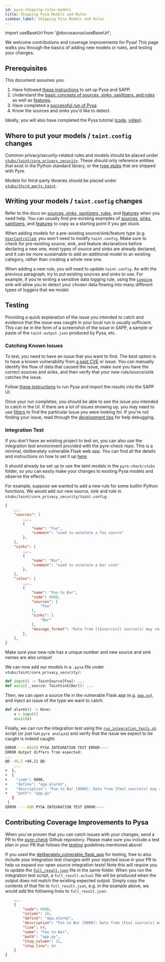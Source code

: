 ```yaml
---
id: pysa-shipping-rules-models
title: Shipping Pysa Models and Rules
sidebar_label: Shipping Pysa Models and Rules
---
```


import useBaseUrl from '@docusaurus/useBaseUrl';

We welcome contributions and coverage improvements for Pysa! This page walks you through the basics of adding new models or rules, and testing your changes.

## Prerequisites
This document assumes you:

1. Have followed [these instructions](pysa_quickstart.md) to set up Pysa and SAPP.
2. Understand the [basic concepts of sources, sinks, sanitizers, and
   rules](pysa_basics.md) as well as [features](pysa_features.md).
3. Have completed a [successful run of Pysa](pysa_running.md)
4. Know the sources and sinks you'd like to detect.

Ideally, you will also have completed the Pysa tutorial ([code](https://github.com/facebook/pyre-check/tree/main/documentation/pysa_tutorial),
[video](https://www.youtube.com/watch?v=8I3zlvtpOww)).

## Where to put your models / `taint.config` changes

Common privacy/security-related rules and models should be placed under [`stubs/taint/core_privacy_security`](https://github.com/facebook/pyre-check/tree/main/stubs/taint/core_privacy_security). These should only reference entities that exist in the Python standard library, or the [type stubs](https://github.com/facebook/pyre-check/tree/main/stubs) that are shipped with Pyre.

Models for third-party libraries should be placed under [`stubs/third_party_taint`](https://github.com/facebook/pyre-check/tree/main/stubs/third_party_taint).


## Writing your models / `taint.config` changes

Refer to the docs on [sources, sinks, sanitizers, rules](pysa_basics.md), and
[features](pysa_features.md) when you need help. You can usually find
pre-existing examples of
[sources](https://github.com/facebook/pyre-check/blob/d82759a1f1ce5467aa2250708b226790c046f207/stubs/taint/core_privacy_security/flask_sources_sinks.pysa),
[sinks](https://github.com/facebook/pyre-check/blob/d82759a1f1ce5467aa2250708b226790c046f207/stubs/taint/core_privacy_security/filesystem_sinks.pysa),
[sanitizers](https://github.com/facebook/pyre-check/blob/d82759a1f1ce5467aa2250708b226790c046f207/stubs/taint/core_privacy_security/sanitizers.pysa),
and
[features](https://github.com/facebook/pyre-check/blob/d82759a1f1ce5467aa2250708b226790c046f207/stubs/taint/core_privacy_security/django_sources_sinks.pysa)
to copy as a starting point if you get stuck.

When adding models for a pre-existing source/sink/feature type (e.g.
[`UserControlled`](https://github.com/facebook/pyre-check/blob/d82759a1f1ce5467aa2250708b226790c046f207/stubs/taint/core_privacy_security/taint.config#L21),
you won't need to modify `taint.config`. Make sure to check for pre-existing
source, sink, and feature declarations before declaring a new one; most types of
source and sinks are already declared, and it can be more sustainable to add an
additional model to an existing category, rather than creating a whole new one.

When adding a new rule, you will need to update `taint.config`. As with the
previous paragraph, try to put existing sources and sinks to use. For example,
if you're writing a sensitive data logging rule, using the
[`Logging`](https://github.com/facebook/pyre-check/blob/d82759a1f1ce5467aa2250708b226790c046f207/stubs/taint/core_privacy_security/taint.config#L115)
sink will allow you to detect your chosen data flowing into many different types of loggers that we model.

## Testing

Providing a quick explanation of the issue you intended to catch and evidence that the issue was caught in your local run is usually sufficient. This can be in the form of a screenshot of the issue in SAPP, a sample or paste of the `taint-output.json` produced by Pysa, etc.

### Catching Known Issues

To test, you need to have an issue that you want to find. The best option is to
have a known vulnerability from [a past CVE](https://cve.mitre.org/cgi-bin/cvekey.cgi?keyword=python)
or issue. You can manually identify the flow of data that caused the issue, make
sure you have the correct sources and sinks, and then verify that your new
rule/source/sink catches the issue.

Follow [these instructions](pysa_quickstart.md) to run Pysa and import the
results into the SAPP UI.

Once your run completes, you should be able to see the issue you intended to
catch in the UI. If there are a lot of issues showing up, you may need to use
[filters](https://pyre-check.org/docs/pysa-quickstart#run-sapp) to find the
particular issue you were looking for. If you're not finding your
issue, read through the [development tips](pysa_tips.md) for help debugging.

### Integration Test

If you don't have an existing project to test on, you can also use the integration
test environment provided with the pyre-check repo. This is a minimal, deliberately
vulnerable Flask web app. You can find all the details and instructions on how to set
it up [here](https://github.com/facebook/pyre-check/tree/main/documentation/deliberately_vulnerable_flask_app).

It should already be set up to use the taint models in the `pyre-check/stubs` folder,
so you can easily make your changes to existing Pysa models and observe the effects.

For example, suppose we wanted to add a new rule for some builtin Python functions.
We would add our new source, sink and rule in `stubs/taint/core_privacy_security/taint.config`:
```json
{
    ...
    "sources": [
        ...,
        {
            "name": "Foo",
            "comment": "used to annotate a foo source"
        },
    ],
    "sinks": [
        ...,
        {
            "name": "Bar",
            "comment": "used to annotate a bar sink"
        },
    ],
    "rules": [
        ...,
        {
            "name": "Foo to Bar",
            "code": 9000,
            "sources": [
                "Foo"
            ],
            "sinks": [
                "Bar"
            ],
            "message_format": "Data from [{$sources}] source(s) may reach [{$sinks}] sink(s)"
        },
    ],
}
```
Make sure your new rule has a unique number and new source and sink names are also unique!

We can now add our models in a `.pysa` file under `stubs/taint/core_privacy_security/`:
```python
def input() -> TaintSource[Foo]: ...
def ascii(__source: TaintSink[Bar]): ...
```

Then, we can open a source file in the vulnerable Flask app
(e.g. [`app.py`](https://github.com/facebook/pyre-check/blob/d82759a1f1ce5467aa2250708b226790c046f207/documentation/deliberately_vulnerable_flask_app/app.py)),
and inject an issue of the type we want to catch:
```python
def alarm1() -> None:
    x = input()
    ascii(x)
```

Finally, we can run the integration test using the [`run_integration_tests.sh`](https://github.com/facebook/pyre-check/blob/d82759a1f1ce5467aa2250708b226790c046f207/documentation/deliberately_vulnerable_flask_app/run_integration_tests.sh) script (or just run `pyre analyze`)
and verify that the issue we expect to be caught is indeed caught:
```bash
ERROR ----BEGIN PYSA INTEGRATION TEST ERROR----
ERROR Output differs from expected:
...
@@ -46,5 +46,11 @@
    ...
+  },
+  {
+    "code": 9000,
+    "define": "app.alarm1",
+    "description": "Foo to Bar [9000]: Data from [Foo] source(s) may reach [Bar] sink(s)",
+    "path": "app.py"
   }
 ]
ERROR ----END PYSA INTEGRATION TEST ERROR----
```

## Contributing Coverage Improvements to Pysa

When you've proven that you can catch issues with your changes, send a PR
to the [pyre-check](https://github.com/facebook/pyre-check) Github repository.
Please make sure you include a test plan in your PR that follows the
[testing](#testing) guidelines mentioned above!

If you used the [deliberately_vulnerable_flask_app](https://github.com/facebook/pyre-check/tree/main/documentation/deliberately_vulnerable_flask_app) for testing, free to also
include your integration test changes with your injected issue in your PR to
help us expand our open source integration tests! Note this will require you to update the
[`full_result.json`](https://github.com/facebook/pyre-check/blob/main/documentation/deliberately_vulnerable_flask_app/full_result.json) file in the same folder. When you run the integration test script, a
`full_result.actual` file will be produced when the output does not match
the existing expected output. Simply copy the contents of that file to
`full_result.json`, e.g. in the example above, we would add the following lines to `full_result.json`:
```json
    ...
    {
        "code": 9000,
        "column": 10,
        "define": "app.alarm1",
        "description": "Foo to Bar [9000]: Data from [Foo] source(s) may reach [Bar] sink(s)",
        "line": 64,
        "name": "Foo to Bar",
        "path": "app.py",
        "stop_column": 11,
        "stop_line": 64
    }
]
```
